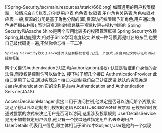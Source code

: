 ![Spring-Security/src/main/resources/static/666.png]
如图通用的用户权限模型,一般情况会有5张表,分别是用户表,角色表,权限表,用户角色关系表,角色权限对应表
一般,资源的分配是基于角色分配的(即,资源访问权限赋予非角色,用户通过角色进而拥有权限);而访问资源的时候是基于资源权限去授权判断的
Spring Security和Apache Shiro是两个应用比较多的权限管理框架.Spring Security依赖Spring,其功能强大,相对于Shiro学习难度较大
养成一种习惯,再是吐出的东西,也要自己敲代码走一遍,不然你会忘得一干二净

    Spring Security致力于Java提供认证和授权管理,它是一个强大,高度自定义的认证和访问控制框架
两个关键词Authentication(认证)和Authorization(授权)
    认证是验证用户身份的合法性,而授权是控制你可以做什么
接下啦了解几个接口
AuthenticationProvider
此接口是用于认证,通过实现这个接口来定制我们自己认证逻辑,默认的实现类是JaasAuthentication,它的全称是Java Authentication and Authentication Service(JAAS)

AccessDecisionManager
此接口用于访问控制,他决定是否可以访问某个资源,实现这个接口可以定制我们授权的逻辑
AccessDecisionVoter 投票器
在授权的时候通过投票的方式来决定用户是否可以访问,这里涉及投票规则
UserDetailsService
是用于加载特定用户信息,他只有一个接口通过指定用户名去查询用户
UserDetails
代表用户信息,即主体相当于Shiro中Subject,User是他的一个实现